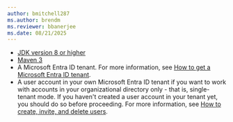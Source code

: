 ```yaml
---
author: bmitchell287
ms.author: brendm
ms.reviewer: bbanerjee
ms.date: 08/21/2025
---
```


- [JDK version 8 or higher](https://jdk.java.net/8/)
- [Maven 3](https://maven.apache.org/download.cgi)
- A Microsoft Entra ID tenant. For more information, see [How to get a Microsoft Entra ID tenant](/entra/identity-platform/quickstart-create-new-tenant).
- A user account in your own Microsoft Entra ID tenant if you want to work with accounts in your organizational directory only - that is, single-tenant mode. If you haven't created a user account in your tenant yet, you should do so before proceeding. For more information, see [How to create, invite, and delete users](/entra/fundamentals/add-users).
